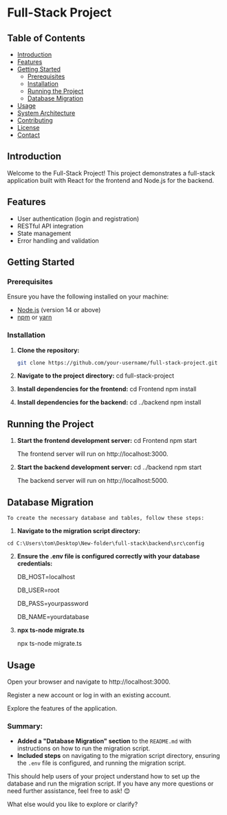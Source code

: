 # Full-Stack Project

## Table of Contents

- [Introduction](#introduction)
- [Features](#features)
- [Getting Started](#getting-started)
  - [Prerequisites](#prerequisites)
  - [Installation](#installation)
  - [Running the Project](#running-the-project)
  - [Database Migration](#database-migration)
- [Usage](#usage)
- [System Architecture](#system-architecture)
- [Contributing](#contributing)
- [License](#license)
- [Contact](#contact)

## Introduction

Welcome to the Full-Stack Project! This project demonstrates a full-stack application built with React for the frontend and Node.js for the backend.

## Features

- User authentication (login and registration)
- RESTful API integration
- State management
- Error handling and validation

## Getting Started

### Prerequisites

Ensure you have the following installed on your machine:

- [Node.js](https://nodejs.org/) (version 14 or above)
- [npm](https://www.npmjs.com/) or [yarn](https://yarnpkg.com/)

### Installation

1. **Clone the repository:**

   ```bash
   git clone https://github.com/your-username/full-stack-project.git


2. **Navigate to the project directory:**
    cd full-stack-project


3. **Install dependencies for the frontend:**
    cd Frontend
    npm install


4. **Install dependencies for the backend:**
    cd ../backend
    npm install

## Running the Project
1. **Start the frontend development server:**
    cd Frontend
    npm start

    The frontend server will run on http://localhost:3000.



2. **Start the backend development server:**
    cd ../backend
    npm start

    The backend server will run on http://localhost:5000.


## Database Migration

    To create the necessary database and tables, follow these steps:

  1. **Navigate to the migration script directory:**

    cd C:\Users\tom\Desktop\New-folder\full-stack\backend\src\config

2. **Ensure the .env file is configured correctly with your database credentials:**

    DB_HOST=localhost

    DB_USER=root

    DB_PASS=yourpassword
    
    DB_NAME=yourdatabase

3. **npx ts-node migrate.ts**

    npx ts-node migrate.ts



## Usage

Open your browser and navigate to http://localhost:3000.

Register a new account or log in with an existing account.

Explore the features of the application.


### Summary:
- **Added a "Database Migration" section** to the `README.md` with instructions on how to run the migration script.
- **Included steps** on navigating to the migration script directory, ensuring the `.env` file is configured, and running the migration script.

This should help users of your project understand how to set up the database and run the migration script. If you have any more questions or need further assistance, feel free to ask! 😊

What else would you like to explore or clarify?